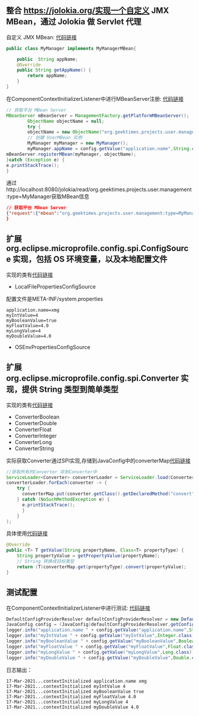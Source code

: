 ## 整合 https://jolokia.org/实现一个自定义 JMX MBean，通过 Jolokia 做 Servlet 代理
自定义 JMX MBean: [代码链接](https://github.com/xbtshady/XmgHomework/tree/main/no3/user-platform/user-web/src/main/java/org/geektimes/projects/user/management)
```java
public class MyManager implements MyManagerMBean{

    public  String appName;
    @Override
    public String getAppName() {
        return appName;
    }
}
```
在ComponentContextInitializerListener中进行MBeanServer注册: [代码链接](https://github.com/xbtshady/XmgHomework/blob/main/no3/user-platform/user-web/src/main/java/org/geektimes/projects/user/web/listener/ComponentContextInitializerListener.java)
```java
// 获取平台 MBean Server
MBeanServer mBeanServer = ManagementFactory.getPlatformMBeanServer();
        ObjectName objectName = null;
        try {
        objectName = new ObjectName("org.geektimes.projects.user.management:type=MyManager");
        // 创建 UserMBean 实例
        MyManager myManager = new MyManager();
        myManager.appName = config.getValue("application.name",String.class);
mBeanServer.registerMBean(myManager, objectName);
}catch (Exception e) {
e.printStackTrace();
}
```
通过http://localhost:8080/jolokia/read/org.geektimes.projects.user.management:type=MyManager获取MBean信息
```json
// 获取平台 MBean Server
{"request":{"mbean":"org.geektimes.projects.user.management:type=MyManager","type":"read"},"value":{"AppName":"xmg"},"timestamp":1615994286,"status":200}
}
```

## 扩展 org.eclipse.microprofile.config.spi.ConfigSource 实现，包括 OS 环境变量，以及本地配置文件

实现的类有[代码链接](https://github.com/xbtshady/XmgHomework/tree/main/no3/user-platform/user-web/src/main/java/org/geektimes/configuration/microprofile/config/source)

- LocalFilePropertiesConfigSource
   
配置文件是META-INF/system.properties

```
application.name=xmg
myIntValue=4
myBooleanValue=true
myFloatValue=4.0
myLongValue=4
myDoubleValue=4.0
```
- OSEnvPropertiesConfigSource
  


## 扩展 org.eclipse.microprofile.config.spi.Converter 实现，提供 String 类型到简单类型

实现的类有[代码链接](https://github.com/xbtshady/XmgHomework/tree/main/no3/user-platform/user-web/src/main/java/org/geektimes/configuration/microprofile/config/source)

- ConverterBoolean
- ConverterDouble
- ConverterFloat
- ConverterInteger
- ConverterLong
- ConverterString

实际获取Converter通过SPI实现,存储到JavaConfig中的converterMap[代码链接](https://github.com/xbtshady/XmgHomework/blob/main/no3/user-platform/user-web/src/main/java/org/geektimes/configuration/microprofile/config/JavaConfig.java)
```java
//获取所有的Converter 存到Converter中
ServiceLoader<Converter> converterLoader = ServiceLoader.load(Converter.class, classLoader);
converterLoader.forEach(converter -> {
    try {
      converterMap.put(converter.getClass().getDeclaredMethod("convert",String.class).getReturnType(),converter);
    } catch (NoSuchMethodException e) {
      e.printStackTrace();
      }
    }
);
```
具体使用[代码链接](https://github.com/xbtshady/XmgHomework/blob/main/no3/user-platform/user-web/src/main/java/org/geektimes/configuration/microprofile/config/JavaConfig.java)
```java
@Override
public <T> T getValue(String propertyName, Class<T> propertyType) {
    String propertyValue = getPropertyValue(propertyName);
    // String 转换成目标类型
    return (T)converterMap.get(propertyType).convert(propertyValue);
}
```

## 测试配置

在ComponentContextInitializerListener中进行测试: [代码链接](https://github.com/xbtshady/XmgHomework/blob/main/no3/user-platform/user-web/src/main/java/org/geektimes/projects/user/web/listener/ComponentContextInitializerListener.java)
```java
DefaultConfigProviderResolver defaultConfigProviderResolver = new DefaultConfigProviderResolver();
JavaConfig config = (JavaConfig)defaultConfigProviderResolver.getConfig();
logger.info("application.name " + config.getValue("application.name",String.class));
logger.info("myIntValue " + config.getValue("myIntValue",Integer.class));
logger.info("myBooleanValue " + config.getValue("myBooleanValue",Boolean.class));
logger.info("myFloatValue " + config.getValue("myFloatValue",Float.class));
logger.info("myLongValue " + config.getValue("myLongValue",Long.class));
logger.info("myDoubleValue " + config.getValue("myDoubleValue",Double.class));
```

日志输出：
```
17-Mar-2021...contextInitialized application.name xmg
17-Mar-2021...contextInitialized myIntValue 4
17-Mar-2021...contextInitialized myBooleanValue true
17-Mar-2021...contextInitialized myFloatValue 4.0
17-Mar-2021...contextInitialized myLongValue 4
17-Mar-2021...contextInitialized myDoubleValue 4.0
```